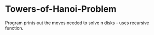 # Towers-of-Hanoi-Problem
Program prints out the moves needed to solve n disks - uses recursive function.
